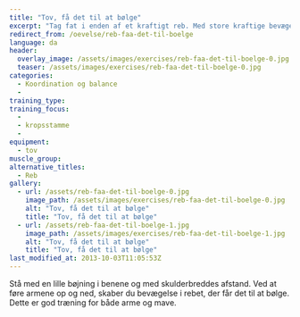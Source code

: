 ```yaml
---
title: "Tov, få det til at bølge"
excerpt: "Tag fat i enden af et kraftigt reb. Med store kraftige bevægelser, får du rebet til at bølge."
redirect_from: /oevelse/reb-faa-det-til-boelge
language: da
header:
  overlay_image: /assets/images/exercises/reb-faa-det-til-boelge-0.jpg
  teaser: /assets/images/exercises/reb-faa-det-til-boelge-0.jpg
categories:
  - Koordination og balance
  - 
training_type: 
training_focus: 
  - 
  - kropsstamme
  - 
equipment:
  - tov
muscle_group:
alternative_titles:
  - Reb
gallery:
  - url: /assets/reb-faa-det-til-boelge-0.jpg
    image_path: /assets/images/exercises/reb-faa-det-til-boelge-0.jpg
    alt: "Tov, få det til at bølge"
    title: "Tov, få det til at bølge"
  - url: /assets/reb-faa-det-til-boelge-1.jpg
    image_path: /assets/images/exercises/reb-faa-det-til-boelge-1.jpg
    alt: "Tov, få det til at bølge"
    title: "Tov, få det til at bølge"
last_modified_at: 2013-10-03T11:05:53Z
---
```


Stå med en lille bøjning i benene og med skulderbreddes afstand. Ved at føre armene op og ned, skaber du bevægelse i rebet, der får det til at bølge. Dette er god træning for både arme og mave.
